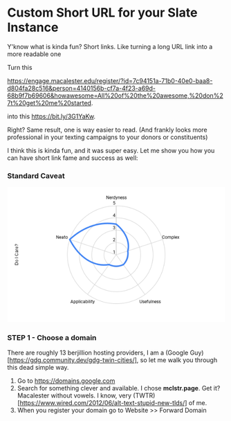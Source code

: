 # Custom Short URL for your Slate Instance

Y'know what is kinda fun?   Short links.  Like turning a long URL link into a more readable one

Turn this

https://engage.macalester.edu/register/?id=7c94151a-71b0-40e0-baa8-d804fa28c516&person=4140156b-cf7a-4f23-a69d-68b9f7b69606&howawesome=All%20of%20the%20awesome,%20don%27t%20get%20me%20started.

into this 
https://bit.ly/3G1YaKw.   

Right?   Same result, one is way easier to read.  (And frankly looks more professional in your texting campaigns to your donors or constituents)

I think this is kinda fun, and it was super easy.   Let me show you how you can have short link fame and success as well:

### Standard Caveat

<img src="doicare.png"> 

### STEP 1 - Choose a domain

There are roughly 13 berjillion hosting providers, I am a (Google Guy)[https://gdg.community.dev/gdg-twin-cities/], so let me walk you through this dead simple way.

1. Go to https://domains.google.com
2. Search for something clever and available.   I chose **mclstr.page**.   Get it?   Macalester without vowels.   I know, very (TWTR)[https://www.wired.com/2012/06/alt-text-stupid-new-tlds/] of me.  
3. When you register your domain go to Website >> Forward Domain
